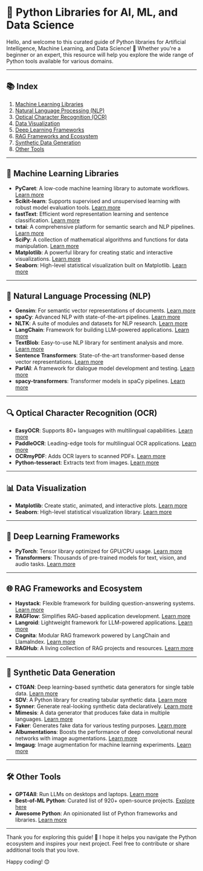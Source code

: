 # 🐍 Python Libraries for AI, ML, and Data Science

Hello, and welcome to this curated guide of Python libraries for Artificial Intelligence, Machine Learning, and Data Science! 🎉 Whether you're a beginner or an expert, this resource will help you explore the wide range of Python tools available for various domains.

---

## 📚 **Index**

1. [Machine Learning Libraries](#machine-learning-libraries)
2. [Natural Language Processing (NLP)](#natural-language-processing-nlp)
3. [Optical Character Recognition (OCR)](#optical-character-recognition-ocr)
4. [Data Visualization](#data-visualization)
5. [Deep Learning Frameworks](#deep-learning-frameworks)
6. [RAG Frameworks and Ecosystem](#rag-frameworks-and-ecosystem)
7. [Synthetic Data Generation](#synthetic-data-generation)
8. [Other Tools](#other-tools)

---

## 🧠 **Machine Learning Libraries**

- **PyCaret**: A low-code machine learning library to automate workflows. [Learn more](https://pycaret.gitbook.io/docs/get-started/tutorials)
- **Scikit-learn**: Supports supervised and unsupervised learning with robust model evaluation tools. [Learn more](https://scikit-learn.org/stable/)
- **fastText**: Efficient word representation learning and sentence classification. [Learn more](https://github.com/facebookresearch/fastText)
- **txtai**: A comprehensive platform for semantic search and NLP pipelines. [Learn more](https://github.com/neuml/txtai)
- **SciPy**: A collection of mathematical algorithms and functions for data manipulation. [Learn more](https://scipy.org/install/)
- **Matplotlib**: A powerful library for creating static and interactive visualizations. [Learn more](https://matplotlib.org/)
- **Seaborn**: High-level statistical visualization built on Matplotlib. [Learn more](https://seaborn.pydata.org/)

---

## 📖 **Natural Language Processing (NLP)**

- **Gensim**: For semantic vector representations of documents. [Learn more](https://radimrehurek.com/gensim/)
- **spaCy**: Advanced NLP with state-of-the-art pipelines. [Learn more](https://github.com/explosion/spaCy)
- **NLTK**: A suite of modules and datasets for NLP research. [Learn more](https://github.com/nltk/nltk)
- **LangChain**: Framework for building LLM-powered applications. [Learn more](https://python.langchain.com)
- **TextBlob**: Easy-to-use NLP library for sentiment analysis and more. [Learn more](https://github.com/sloria/TextBlob)
- **Sentence Transformers**: State-of-the-art transformer-based dense vector representations. [Learn more](https://github.com/UKPLab/sentence-transformers)
- **ParlAI**: A framework for dialogue model development and testing. [Learn more](https://github.com/facebookresearch/ParlAI)
- **spacy-transformers**: Transformer models in spaCy pipelines. [Learn more](https://github.com/explosion/spacy-transformers)

---

## 🔍 **Optical Character Recognition (OCR)**

- **EasyOCR**: Supports 80+ languages with multilingual capabilities. [Learn more](https://github.com/JaidedAI/EasyOCR)
- **PaddleOCR**: Leading-edge tools for multilingual OCR applications. [Learn more](https://github.com/PaddlePaddle/PaddleOCR/blob/main/README_en.md)
- **OCRmyPDF**: Adds OCR layers to scanned PDFs. [Learn more](https://github.com/ocrmypdf/OCRmyPDF)
- **Python-tesseract**: Extracts text from images. [Learn more](https://github.com/madmaze/pytesseract)

---

## 📊 **Data Visualization**

- **Matplotlib**: Create static, animated, and interactive plots. [Learn more](https://matplotlib.org/)
- **Seaborn**: High-level statistical visualization library. [Learn more](https://seaborn.pydata.org/)

---

## 🔬 **Deep Learning Frameworks**

- **PyTorch**: Tensor library optimized for GPU/CPU usage. [Learn more](https://pytorch.org/get-started/locally/)
- **Transformers**: Thousands of pre-trained models for text, vision, and audio tasks. [Learn more](https://github.com/huggingface/transformers)

---

## 🌐 **RAG Frameworks and Ecosystem**

- **Haystack**: Flexible framework for building question-answering systems. [Learn more](https://github.com/deepset-ai/haystack)
- **RAGFlow**: Simplifies RAG-based application development. [Learn more](https://github.com/infiniflow/ragflow)
- **Langroid**: Lightweight framework for LLM-powered applications. [Learn more](https://github.com/langroid/langroid/tree/main)
- **Cognita**: Modular RAG framework powered by LangChain and LlamaIndex. [Learn more](https://github.com/truefoundry/cognita)
- **RAGHub**: A living collection of RAG projects and resources. [Learn more](https://github.com/Andrew-Jang/RAGHub)

---

## 🧪 **Synthetic Data Generation**

- **CTGAN**: Deep learning-based synthetic data generators for single table data. [Learn more](https://github.com/sdv-dev/CTGAN)
- **SDV**: A Python library for creating tabular synthetic data. [Learn more](https://github.com/sdv-dev/SDV)
- **Synner**: Generate real-looking synthetic data declaratively. [Learn more](https://github.com/huda-lab/synner)
- **Mimesis**: A data generator that produces fake data in multiple languages. [Learn more](https://mimesis.name/master/)
- **Faker**: Generates fake data for various testing purposes. [Learn more](https://faker.readthedocs.io/en/master/)
- **Albumentations**: Boosts the performance of deep convolutional neural networks with image augmentations. [Learn more](https://albumentations.ai/?ref=blog.roboflow.com)
- **Imgaug**: Image augmentation for machine learning experiments. [Learn more](https://github.com/aleju/imgaug)

---

## 🛠 **Other Tools**

- **GPT4All**: Run LLMs on desktops and laptops. [Learn more](https://docs.gpt4all.io/index.html)
- **Best-of-ML Python**: Curated list of 920+ open-source projects. [Explore here](https://github.com/ml-tooling/best-of-ml-python?tab=readme-ov-file#optical-character-recognition)
- **Awesome Python**: An opinionated list of Python frameworks and libraries. [Learn more](https://github.com/vinta/awesome-python)

---

Thank you for exploring this guide! 🚀 I hope it helps you navigate the Python ecosystem and inspires your next project. Feel free to contribute or share additional tools that you love.

Happy coding! 😊

